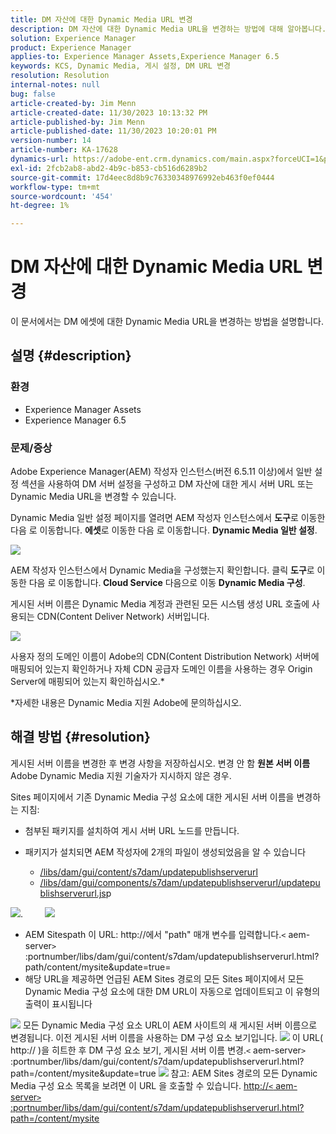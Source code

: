 ```yaml
---
title: DM 자산에 대한 Dynamic Media URL 변경
description: DM 자산에 대한 Dynamic Media URL을 변경하는 방법에 대해 알아봅니다.
solution: Experience Manager
product: Experience Manager
applies-to: Experience Manager Assets,Experience Manager 6.5
keywords: KCS, Dynamic Media, 게시 설정, DM URL 변경
resolution: Resolution
internal-notes: null
bug: false
article-created-by: Jim Menn
article-created-date: 11/30/2023 10:13:32 PM
article-published-by: Jim Menn
article-published-date: 11/30/2023 10:20:01 PM
version-number: 14
article-number: KA-17628
dynamics-url: https://adobe-ent.crm.dynamics.com/main.aspx?forceUCI=1&pagetype=entityrecord&etn=knowledgearticle&id=0ec551ae-cd8f-ee11-8179-6045bd006268
exl-id: 2fcb2ab8-abd2-4b9c-b853-cb516d6289b2
source-git-commit: 17d4eec8d8b9c76330348976992eb463f0ef0444
workflow-type: tm+mt
source-wordcount: '454'
ht-degree: 1%

---
```


# DM 자산에 대한 Dynamic Media URL 변경


이 문서에서는 DM 에셋에 대한 Dynamic Media URL을 변경하는 방법을 설명합니다.

## 설명 {#description}


### 환경

- Experience Manager Assets
- Experience Manager 6.5



### 문제/증상


Adobe Experience Manager(AEM) 작성자 인스턴스(버전 6.5.11 이상)에서 일반 설정 섹션을 사용하여 DM 서버 설정을 구성하고 DM 자산에 대한 게시 서버 URL 또는 Dynamic Media URL을 변경할 수 있습니다.

Dynamic Media 일반 설정 페이지를 열려면 AEM 작성자 인스턴스에서 <b>도구</b>로 이동한 다음 로 이동합니다. <b>에셋</b>로 이동한 다음 로 이동합니다. <b>Dynamic Media 일반 설정</b>.

![](assets/___12c551ae-cd8f-ee11-8179-6045bd006268___.png)

AEM 작성자 인스턴스에서 Dynamic Media을 구성했는지 확인합니다. 클릭 <b>도구</b>로 이동한 다음 로 이동합니다.<b> Cloud Service</b> 다음으로 이동 <b>Dynamic Media 구성</b>.

게시된 서버 이름은 Dynamic Media 계정과 관련된 모든 시스템 생성 URL 호출에 사용되는 CDN(Content Deliver Network) 서버입니다.

![](assets/___16c551ae-cd8f-ee11-8179-6045bd006268___.png)

사용자 정의 도메인 이름이 Adobe의 CDN(Content Distribution Network) 서버에 매핑되어 있는지 확인하거나 자체 CDN 공급자 도메인 이름을 사용하는 경우 Origin Server에 매핑되어 있는지 확인하십시오.\*

\*자세한 내용은 Dynamic Media 지원 Adobe에 문의하십시오.


## 해결 방법 {#resolution}


게시된 서버 이름을 변경한 후 변경 사항을 저장하십시오. 변경 안 함 <b>원본 서버 이름</b> Adobe Dynamic Media 지원 기술자가 지시하지 않은 경우.

Sites 페이지에서 기존 Dynamic Media 구성 요소에 대한 게시된 서버 이름을 변경하는 지침:

- 첨부된 패키지를 설치하여 게시 서버 URL 노드를 만듭니다.
- 패키지가 설치되면 AEM 작성자에 2개의 파일이 생성되었음을 알 수 있습니다

   - [/libs/dam/gui/content/s7dam/updatepublishserverurl](http://vgaur-wx-1:4502/crx/de/index.jsp#/crx.default/jcr%3aroot/libs/dam/gui/content/s7dam/updatepublishserverurl "CRXDE Lite에서 경로 보기")
   - [/libs/dam/gui/components/s7dam/updatepublishserverurl/updatepublishserverurl.js](http://vgaur-wx-1:4502/crx/de/index.jsp#/crx.default/jcr%3aroot/libs/dam/gui/components/s7dam/updatepublishserverurl/updatepublishserverurl.jsp "CRXDE Lite에서 경로 보기")p


![](assets/d326656d-3f49-ec11-8c62-000d3a5cbc3f.png).         ![](assets/20fc6673-3f49-ec11-8c62-000d3a5cbc3f.png)

- &#x200B;&#x200B;&#x200B;AEM Sites&#x200B;path&#x200B; &#x200B;이 URL: http://에서 &quot;path&quot; 매개 변수를 입력합니다&#x200B;.`<` aem-server`>` :portnumber/libs/dam/gui/content/s7dam/updatepublishserverurl.html?path/content/mysite&amp;update=true&#x200B;&#x200B;&#x200B;&#x200B;&#x200B; &#x200B; &#x200B;=
- 해당 URL을 제공하면 언급된 AEM Sites 경로의 모든 Sites 페이지에서 모든 Dynamic Media 구성 요소에 대한 DM URL이 자동으로 업데이트되고 이 유형의 출력이 표시됩니다


![](assets/12ef597f-3f49-ec11-8c62-000d3a5cbc3f.png)
모든 Dynamic Media 구성 요소 URL이 AEM 사이트의 새 게시된 서버 이름으로 변경됩니다.
이전 게시된 서버 이름을 사용하는 DM 구성 요소 보기입니다.
![](assets/59f64ca5-4049-ec11-8c62-000d3a5cbc3f.png)
이 URL( http:// )을 히트한 후 DM 구성 요소 보기, 게시된 서버 이름 변경.`<` aem-server`>` :portnumber/libs/dam/gui/content/s7dam/updatepublishserverurl.html?path=/content/mysite&amp;update=true
![](assets/7a7449b1-4049-ec11-8c62-000d3a5cbc3f.png)
참고: AEM Sites 경로의 모든 Dynamic Media 구성 요소 목록을 보려면 이 URL 을 호출할 수 있습니다. <u style="text-decoration:underline">http://`<` aem-server`>` :portnumber/libs/dam/gui/content/s7dam/updatepublishserverurl.html?path=/content/mysite</u>

&#x200B;&#x200B;&#x200B; &#x200B; &#x200B;&#x200B;&#x200B;
